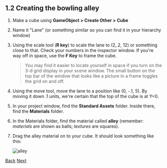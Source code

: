 ## 1.2 Creating the bowling alley

1. Make a cube using **GameObject > Create Other > Cube**
2. Name it "Lane" (or something similar so you can find it in your hierarchy window) 
3. Using the scale tool (**R key**) to scale the lane to (2,.2, 12) or something close to that. Check your numbers in the inspector window.  If you're way off in space, use the **F Key** to frame the cube.
   > You may find it easier to locate yourself in space if you turn on the 3-d grid display in your scene window.  The small button on the top bar of the window that looks like a picture in a frame toggles the grid on and off.
4. Using the move tool, move the lane to a position like (0, -.1, 5). By moving it down .1 units, we're certain that the top of the cube is at Y=0. 
5. In your project window, find the **Standard Assets** folder. Inside there, find the **Materials** folder. 
6. In the Materials folder, find the material called **alley** (remember: _materials_ are shown as balls; _textures_ are squares).
7. Drag the alley material on to your cube. It should look something like this:

   ![alley](https://dl.dropboxusercontent.com/u/2977490/Unity%40makerhaus/gfx/Screenshot%202013-10-12%2017.21.54.png)

[Back](ex1-1)
[Next](ex1-3)